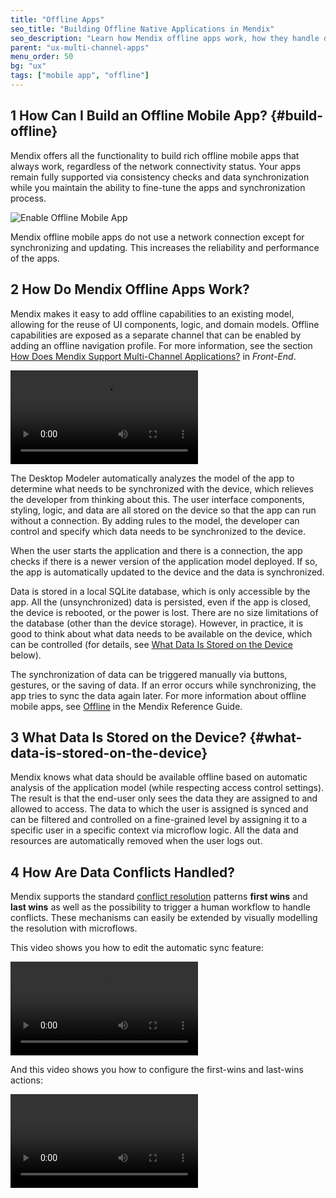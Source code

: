 ```yaml
---
title: "Offline Apps"
seo_title: "Building Offline Native Applications in Mendix"
seo_description: "Learn how Mendix offline apps work, how they handle data, and how data conflicts are reconciled."
parent: "ux-multi-channel-apps"
menu_order: 50
bg: "ux"
tags: ["mobile app", "offline"]
---
```


## 1 How Can I Build an Offline Mobile App? {#build-offline}

Mendix offers all the functionality to build rich offline mobile apps that always work, regardless of the network connectivity status. Your apps remain fully supported via consistency checks and data synchronization while you maintain the ability to fine-tune the apps and synchronization process.

![Enable Offline Mobile App](attachments/enable-offline.png)

Mendix offline mobile apps do not use a network connection except for synchronizing and updating. This increases the reliability and performance of the apps.

## 2 How Do Mendix Offline Apps Work?

Mendix makes it easy to add offline capabilities to an existing model, allowing for the reuse of UI components, logic, and domain models. Offline capabilities are exposed as a separate channel that can be enabled by adding an offline navigation profile. For more information, see the section [How Does Mendix Support Multi-Channel Applications?](front-end#support-multi-channel) in *Front-End*.

<video controls  src="attachments/create-offline-profile.mp4">VIDEO</video>

The Desktop Modeler automatically analyzes the model of the app to determine what needs to be synchronized with the device, which relieves the developer from thinking about this. The user interface components, styling, logic, and data are all stored on the device so that the app can run without a connection. By adding rules to the model, the developer can control and specify which data needs to be synchronized to the device.

When the user starts the application and there is a connection, the app checks if there is a newer version of the application model deployed. If so, the app is automatically updated to the device and the data is synchronized.

Data is stored in a local SQLite database, which is only accessible by the app. All the (unsynchronized) data is persisted, even if the app is closed, the device is rebooted, or the power is lost. There are no size limitations of the database (other than the device storage). However, in practice, it is good to think about what data needs to be available on the device, which can be controlled (for details, see [What Data Is Stored on the Device](#what-data-is-stored-on-the-device) below).

The synchronization of data can be triggered manually via buttons, gestures, or the saving of data. If an error occurs while synchronizing, the app tries to sync the data again later. For more information about offline mobile apps, see [Offline](https://docs.mendix.com/refguide/offline) in the Mendix Reference Guide.

## 3 What Data Is Stored on the Device? {#what-data-is-stored-on-the-device}

Mendix knows what data should be available offline based on automatic analysis of the application model (while respecting access control settings). The result is that the end-user only sees the data they are assigned to and allowed to access. The data to which the user is assigned is synced and can be filtered and controlled on a fine-grained level by assigning it to a specific user in a specific context via microflow logic. All the data and resources are automatically removed when the user logs out.

## 4 How Are Data Conflicts Handled?

Mendix supports the standard [conflict resolution](https://appstore.home.mendix.com/link/app/66614/) patterns **first wins** and **last wins** as well as the possibility to trigger a human workflow to handle conflicts. These mechanisms can easily be extended by visually modelling the resolution with microflows.

This video shows you how to edit the automatic sync feature:

<video controls src="attachments/Eval_Mobile_OfflineSaveSync-1.mp4">VIDEO</video>

And this video shows you how to configure the first-wins and last-wins actions:

<video controls src="attachments/Eval_Mobile_SyncConflictApplyFirst.mp4">VIDEO</video>
